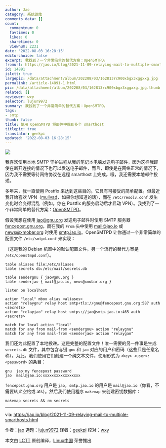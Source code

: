 ```yaml
---
author: Jao
category: 系统运维
comments_data: []
count:
  commentnum: 0
  favtimes: 0
  likes: 0
  sharetimes: 0
  viewnum: 2231
date: '2022-08-03 16:28:15'
editorchoice: false
excerpt: 我找到了一个非常简单的替代方案：OpenSMTPD。
fromurl: https://jao.io/blog/2021-11-09-relaying-mail-to-multiple-smarthosts.html
id: 14891
islctt: true
largepic: /data/attachment/album/202208/03/162813rc900xbgx3xggxxg.jpg
permalink: /article-14891-1.html
pic: /data/attachment/album/202208/03/162813rc900xbgx3xggxxg.jpg.thumb.jpg
related: []
reviewer: wxy
selector: lujun9972
summary: 我找到了一个非常简单的替代方案：OpenSMTPD。
tags:
- smtp
thumb: false
title: 使用 OpenSMTPD 将邮件中继到多个 smarthost
titlepic: true
translator: geekpi
updated: '2022-08-03 16:28:15'
---
```


![](/data/attachment/album/202208/03/162813rc900xbgx3xggxxg.jpg)


我喜欢使用本地 SMTP 守护进程从我的笔记本电脑发送电子邮件，因为这样我即使在断开连接的情况下也可以发送电子邮件，而且，即使是在网络正常的情况下，因为我不需要等待网络协议在远程 smarthost 上完成。哦，我还需要本地邮件投递。


多年来，我一直使用 Postfix 来达到这些目的。它具有可接受的简单配置。但最近我开始喜欢 VPN（[mullvad](https://en.wikipedia.org/wiki/Mullvad)，如果你想知道的话），而在 `/etc/resolv.conf` 发生变化时会变得混乱（例如，你在 Postfix 的服务启动后才启动 VPN）。我找到了一个非常简单的替代方案：[OpenSMTPD](https://www.opensmtpd.org/)。


假设我想在使用 [jao@gnu.org](mailto:jao@gnu.org) 发送电子邮件时使用 SMTP 服务器 [fencepost.gnu.org](http://fencepost.gnu.org)，而在我的 `From` 头中使用 [mail@jao.io](mailto:mail@jao.io) 或 [news@xmobar.org](mailto:news@xmobar.org) 时使用 [smtp.jao.io](http://smtp.jao.io)。OpenSMTPD 让你通过一个非常简单的配置文件 `/etc/smtpd.conf` 来实现：


（这是我的 Debian 机器中的默认配置文件。另一个流行的替代方案是 `/etc/openstmpd.conf`）。



```
table aliases file:/etc/aliases
table secrets db:/etc/mail/secrets.db

table sendergnu { jao@gnu.org }
table senderjao { mail@jao.io, news@xmobar.org }

listen on localhost

action "local" mbox alias <aliases>
action "relaygnu" relay host smtp+tls://gnu@fencepost.gnu.org:587 auth <secrets>
action "relayjao" relay host smtps://jao@smtp.jao.io:465 auth <secrets>

match for local action "local"
match for any from mail-from <sendergnu> action "relaygnu"
match for any from mail-from <senderjao> action "relaygan"

```

我们还为此配置了本地投递。这是完整的配置文件！唯一需要的另一件事是生成 `secrets.db` 文件，其中包含与键 `gnu` 和 `jao` 对应的用户和密码（这些只是任意名称）。为此，我们使用它们创建一个纯文本文件，使用形式为 `<key> <user>:<password>` 的条目：



```
gnu  jao:my fencepost password
jao  mail@jao.io:xxxxxxxxxxxxxxxxx

```

`fencepost.gnu.org` 用户是 `jao`，`smtp.jao.io` 的用户是 `mail@jao.io`（你看，不需要转义空格或 ats）。然后我们使用程序 `makemap` 来创建密钥数据库：



```
makemap secrets && rm secrets

```



---


via: <https://jao.io/blog/2021-11-09-relaying-mail-to-multiple-smarthosts.html>


作者：[jao](https://jao.io) 选题：[lujun9972](https://github.com/lujun9972) 译者：[geekpi](https://github.com/geekpi) 校对：[wxy](https://github.com/wxy)


本文由 [LCTT](https://github.com/LCTT/TranslateProject) 原创编译，[Linux中国](https://linux.cn/) 荣誉推出